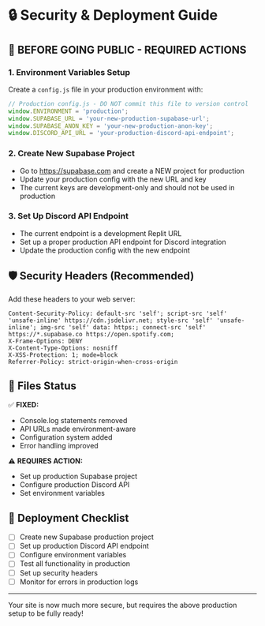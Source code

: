 # 🔒 Security & Deployment Guide

## 🚨 BEFORE GOING PUBLIC - REQUIRED ACTIONS

### 1. **Environment Variables Setup**
Create a `config.js` file in your production environment with:
```javascript
// Production config.js - DO NOT commit this file to version control
window.ENVIRONMENT = 'production';
window.SUPABASE_URL = 'your-new-production-supabase-url';
window.SUPABASE_ANON_KEY = 'your-new-production-anon-key';
window.DISCORD_API_URL = 'your-production-discord-api-endpoint';
```

### 2. **Create New Supabase Project**
- Go to https://supabase.com and create a NEW project for production
- Update your production config with the new URL and key
- The current keys are development-only and should not be used in production

### 3. **Set Up Discord API Endpoint** 
- The current endpoint is a development Replit URL
- Set up a proper production API endpoint for Discord integration
- Update the production config with the new endpoint

## 🛡️ Security Headers (Recommended)

Add these headers to your web server:

```
Content-Security-Policy: default-src 'self'; script-src 'self' 'unsafe-inline' https://cdn.jsdelivr.net; style-src 'self' 'unsafe-inline'; img-src 'self' data: https:; connect-src 'self' https://*.supabase.co https://open.spotify.com;
X-Frame-Options: DENY
X-Content-Type-Options: nosniff
X-XSS-Protection: 1; mode=block
Referrer-Policy: strict-origin-when-cross-origin
```

## 📁 Files Status

✅ **FIXED:**
- Console.log statements removed
- API URLs made environment-aware  
- Configuration system added
- Error handling improved

⚠️  **REQUIRES ACTION:**
- Set up production Supabase project
- Configure production Discord API
- Set environment variables

## 🚀 Deployment Checklist

- [ ] Create new Supabase production project
- [ ] Set up production Discord API endpoint  
- [ ] Configure environment variables
- [ ] Test all functionality in production
- [ ] Set up security headers
- [ ] Monitor for errors in production logs

---
Your site is now much more secure, but requires the above production setup to be fully ready!
